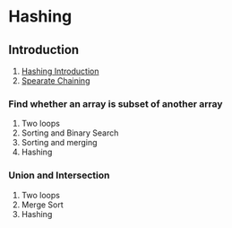 # Hashing

## Introduction
1. <a href="http://geeksquiz.com/hashing-set-1-introduction/">Hashing Introduction</a>
2. <a href="http://geeksquiz.com/hashing-set-2-separate-chaining/">Spearate Chaining</a>


### Find whether an array is subset of another array
1. Two loops
2. Sorting and Binary Search
3. Sorting and merging
4. Hashing

### Union and Intersection
1. Two loops
2. Merge Sort
3. Hashing